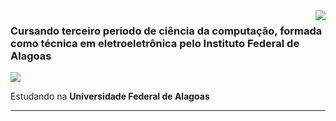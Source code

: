 <img align='right' src="https://github-readme-stats.vercel.app/api?username=rafaella-nunes&show_icons=true&title_color=783c00&text_color=af552e&icon_color=783c00&bg_color=f8efd4&cache_seconds=2300">

### Cursando terceiro período de ciência da computação, formada como técnica em eletroeletrônica pelo Instituto Federal de Alagoas

<img src="https://img.shields.io/static/v1?label=Overview&message=Rafaella&color=f8efd4&style=for-the-badge&logo=GitHub">

<p>

Estudando na **Universidade Federal de Alagoas**<br/>


</p>
<hr>
<!--
**rafaella-nunes/rafaella-nunes** is a ✨ _special_ ✨ repository because its `README.md` (this file) appears on your GitHub profile.

Here are some ideas to get you started:

- 🔭 I’m currently working on ...
- 🌱 I’m currently learning ...
- 👯 I’m looking to collaborate on ...
- 🤔 I’m looking for help with ...
- 💬 Ask me about ...
- 📫 How to reach me: ...
- 😄 Pronouns: ...
- ⚡ Fun fact: ...
-->
